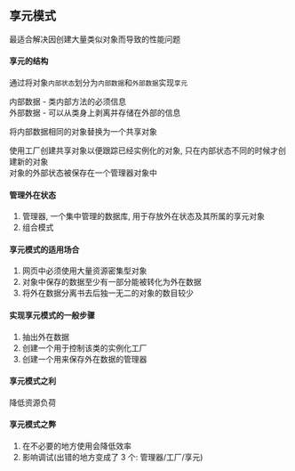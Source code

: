 ## 享元模式  
最适合解决因创建大量类似对象而导致的性能问题  

#### 享元的结构  
通过将对象`内部状态`划分为`内部数据`和`外部数据`实现`享元`  

内部数据 - 类内部方法的必须信息  
外部数据 - 可以从类身上剥离并存储在外部的信息  

将内部数据相同的对象替换为一个共享对象  

使用工厂创建共享对象以便跟踪已经实例化的对象, 只在内部状态不同的时候才创建新的对象  
对象的外部状态被保存在一个管理器对象中  

#### 管理外在状态  
1. 管理器, 一个集中管理的数据库, 用于存放外在状态及其所属的享元对象  
2. 组合模式

#### 享元模式的适用场合  
1. 网页中必须使用大量资源密集型对象  
2. 对象中保存的数据至少有一部分能被转化为外在数据  
3. 将外在数据分离书去后独一无二的对象的数目较少  

#### 实现享元模式的一般步骤  
1. 抽出外在数据  
2. 创建一个用于控制该类的实例化工厂  
3. 创建一个用来保存外在数据的管理器  

#### 享元模式之利  
降低资源负荷  

#### 享元模式之弊  
1. 在不必要的地方使用会降低效率  
2. 影响调试(出错的地方变成了 3 个: 管理器/工厂/享元)
